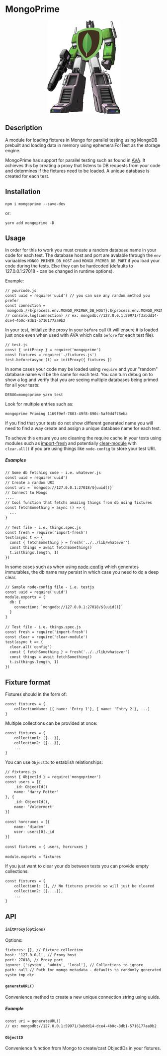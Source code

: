 # MongoPrime
<p align="center"><img src="./icon.png" /></p>

## Description
A module for loading fixtures in Mongo for parallel testing using MongoDB prebuilt and loading data in memory using ephemeralForTest as the storage engine.

MongoPrime has support for parallel testing such as found in [AVA](https://github.com/avajs/ava). It achieves this by creating a proxy that listens to DB requests from your code and determines if the fixtures need to be loaded. A unique database is created for each test. 

## Installation

    npm i mongoprime --save-dev

or:

    yarn add mongoprime -D

## Usage

In order for this to work you must create a random database name in your code for each test. The database host and port are avalable through the `env` variaables `MONGO_PRIMER_DB_HOST` and `MONGO_PRIMER_DB_PORT` if you load your code during the tests. Else they can be hardcoded (defaults to 127.0.0.1:27018 - can be changed in runtime options).


Example:

    // yourcode.js
    const uuid = require('uuid') // you can use any random method you prefer
    const connection = `mongodb://${process.env.MONGO_PRIMER_DB_HOST}:${process.env.MONGO_PRIMER_DB_PORT}/${uuid()}`
    // console.log(connection) // ex: mongodb://127.0.0.1:59971/f3abdd14-dce4-4b0c-8db1-5716177aa9b2

In your test, initialize the proxy in your `before` call (It will ensure it is loaded just once even when used with AVA which calls `before` for each test file).

    // test.js
    const { initProxy } = require('mongoprime')
    const fixtures = require('./fixtures.js')
    test.before(async (t) => initProxy({ fixtures })
    

In some cases your code may be loaded using `require` and your "random" database name will be the same for each test. You can turn debug on to show a log and verify that you are seeing multiple databases being primed for all your tests:

    DEBUG=mongoprime yarn test

Look for multiple entries such as:

    mongoprime Priming 1169f9ef-7803-49f8-890c-5af0d4f78eba

If you find that your tests do not show different generated name you will need to find a way create and assign a unique database name for each test.

To acheve this ensure you are cleaning the require cache in your tests using modules such as [import-fresh](https://github.com/sindresorhus/import-fresh) and potentially [clear-module](https://github.com/sindresorhus/clear-module) with `clear.all()` if you are using things like `node-config` to store your test URI.

##### Examples

    // Some db fetching code - i.e. whatever.js
    const uuid = require('uuid')
    // Create a random URI
    const uri = `mongodb://127.0.0.1:27018/${uuid()}`
    // Connect to Mongo
    ....
    // Cool function that fetchs amazing things from db using fixtures
    const fetchSomething = async () => { 
      ...
    }

    // Test file - i.e. things.spec.js
    const fresh = require('import-fresh')
    test(async t => {
      const { fetchSomething } = fresh('../../lib/whatever')
      const things = await fetchSomething()
      t.is(things.length, 1)  
    })


In some cases such as when using [node-config](https://github.com/lorenwest/node-config) which generates immutables, the db name may persist in which case you need to do a deep clear.

    // Sample node-config file - i.e. testjs
    const uuid = require('uuid')
    module.exports = {
      db: {
        connection: `mongodb://127.0.0.1:27018/${uuid()}`
      }
    }

    // Test file - i.e. things.spec.js
    const fresh = require('import-fresh')
    const clear = require('clear-module')
    test(async t => {
      clear.all('config')
      const { fetchSomething } = fresh('../../lib/whatever')
      const things = await fetchSomething()
      t.is(things.length, 1)  
    })


## Fixture format

Fixtures should in the form of:
    
    const fixtures = {
        collectionName: [{ name: 'Entry 1'}, { name: 'Entry 2'}, ...]
    }

Multiple collections can be provided at once:

    const fixtures = {
        collection1: [{...}],
        collection2: [{...}],
        ...
    }

You can use `ObjectId` to establish relationships:

    // fixtures.js
    const { ObjectId } = require('mongoprimer') 
    const users = [{ 
        _id: ObjectId()
        name: 'Harry Potter'
    }, { 
        _id: ObjectId(),
        name: 'Voldermort'
    }]

    const horcruxes = [{
        name: 'diadem'
        user: users[0]._id
    }]

    const fixtures = { users, horcruxes }

    module.exports = fixtures

If you just want to clear your db between tests you can provide empty collections:

    const fixtures = {
        collection1: [], // No fixtures provide so will just be cleared
        collection2: [{....}],
        ...
    }

## API

#### `initProxy(options)`
Options:
    
    fixtures: {}, // Fixture collection
    host: '127.0.0.1', // Proxy host
    port: 27018, // Proxy port
    ignore: ['system', 'admin', 'local'], // Collections to ignore
    path: null // Path for mongo metadata - defaults to randomly generated systm tmp dir

#### `generateURL()`
Convenience method to create a new unique connection string using uuids.

##### Example
    const uri = generateURL() 
    // ex: mongodb://127.0.0.1:59971/3abdd14-dce4-4b0c-8db1-5716177aa9b2

#### `ObjectID`
Convenience function from Mongo to create/cast ObjectIDs in your fixtures.
